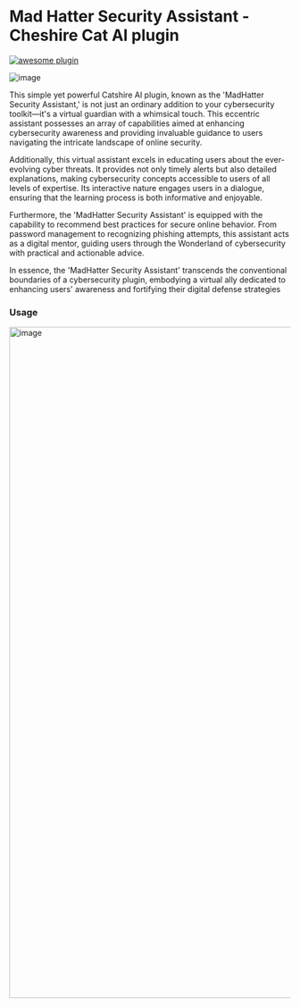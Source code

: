 # Mad Hatter Security Assistant - Cheshire Cat AI plugin

[![awesome plugin](https://custom-icon-badges.demolab.com/static/v1?label=&message=awesome+plugin&color=F4F4F5&style=for-the-badge&logo=cheshire_cat_black)](https://)


![image](https://github.com/ethanlacerenza/Mad-Hatter/assets/71321892/3fe38502-895b-4ab4-8a2d-54817422a3af)


This simple yet powerful Catshire AI plugin, known as the 'MadHatter Security Assistant,' is not just an ordinary addition to your cybersecurity toolkit—it's a virtual guardian with a whimsical touch. This eccentric assistant possesses an array of capabilities aimed at enhancing cybersecurity awareness and providing invaluable guidance to users navigating the intricate landscape of online security.


Additionally, this virtual assistant excels in educating users about the ever-evolving cyber threats. It provides not only timely alerts but also detailed explanations, making cybersecurity concepts accessible to users of all levels of expertise. Its interactive nature engages users in a dialogue, ensuring that the learning process is both informative and enjoyable.

Furthermore, the 'MadHatter Security Assistant' is equipped with the capability to recommend best practices for secure online behavior. From password management to recognizing phishing attempts, this assistant acts as a digital mentor, guiding users through the Wonderland of cybersecurity with practical and actionable advice.

In essence, the 'MadHatter Security Assistant' transcends the conventional boundaries of a cybersecurity plugin, embodying a virtual ally dedicated to enhancing users' awareness and fortifying their digital defense strategies

### Usage

<img width="1202" alt="image" src="https://github.com/ethanlacerenza/Mad-Hatter/assets/71321892/5e0ea6f9-cb4e-4537-9bb5-02016d8c53e2">

